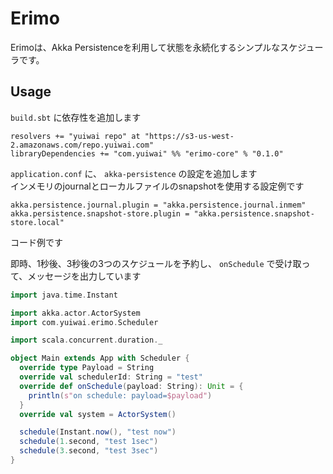 # Erimo

Erimoは、Akka Persistenceを利用して状態を永続化するシンプルなスケジューラです。

## Usage

`build.sbt` に依存性を追加します

```
resolvers += "yuiwai repo" at "https://s3-us-west-2.amazonaws.com/repo.yuiwai.com"
libraryDependencies += "com.yuiwai" %% "erimo-core" % "0.1.0"
```

`application.conf` に、 `akka-persistence` の設定を追加します  
インメモリのjournalとローカルファイルのsnapshotを使用する設定例です

```
akka.persistence.journal.plugin = "akka.persistence.journal.inmem"
akka.persistence.snapshot-store.plugin = "akka.persistence.snapshot-store.local"
```

コード例です

即時、1秒後、3秒後の3つのスケジュールを予約し、 `onSchedule` で受け取って、メッセージを出力しています

```scala
import java.time.Instant

import akka.actor.ActorSystem
import com.yuiwai.erimo.Scheduler

import scala.concurrent.duration._

object Main extends App with Scheduler {
  override type Payload = String
  override val schedulerId: String = "test"
  override def onSchedule(payload: String): Unit = {
    println(s"on schedule: payload=$payload")
  }
  override val system = ActorSystem()

  schedule(Instant.now(), "test now")
  schedule(1.second, "test 1sec")
  schedule(3.second, "test 3sec")
}
```